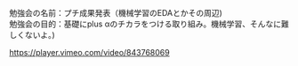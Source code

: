 勉強会の名前：プチ成果発表（機械学習のEDAとかその周辺)<br>
勉強会の目的：基礎にplus αのチカラをつける取り組み。機械学習、そんなに難しくないよ。)<br>

https://player.vimeo.com/video/843768069
